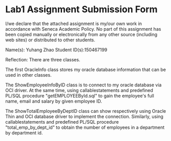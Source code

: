 Lab1 Assignment Submission Form
==========================================================================

I/we declare that the attached assignment is my/our own work in accordance with Seneca Academic Policy. No part
of this assignment has been copied manually or electronically from any other source (including web sites) or
distributed to other students.

Name(s): Yuhang Zhao                Student ID(s):150467199


Reflection: 
There are three classes. 

The first OracleInfo class stores my oracle database information that can be used in other classes.

The ShowEmployeeInfoByID class is to connect to my oracle database via OCI driver. At the same time, using callablestatements and 
predefined PL/SQL procedure "getEMPLOYEEById.sql" to gain the employee's full name, email and salary by given employee ID.

The ShowTotalEmployeeByDeptID class can show respectively using Oracle Thin and OCI database driver to implement the connection. Similarly, using
callablestatements and predefined PL/SQL procedure "total_emp_by_dept_id" to obtain the number of employees in a department by department id.
